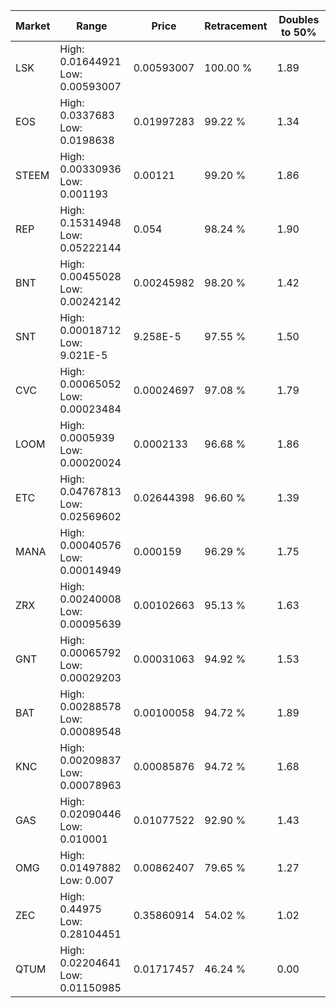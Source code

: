| Market | Range | Price| Retracement | Doubles to 50% |
| --- | --- | --- | --- | --- |
| LSK | High: 0.01644921<br />Low: 0.00593007 | 0.00593007 | 100.00 % | 1.89 |
| EOS | High: 0.0337683<br />Low: 0.0198638 | 0.01997283 | 99.22 % | 1.34 |
| STEEM | High: 0.00330936<br />Low: 0.001193 | 0.00121 | 99.20 % | 1.86 |
| REP | High: 0.15314948<br />Low: 0.05222144 | 0.054 | 98.24 % | 1.90 |
| BNT | High: 0.00455028<br />Low: 0.00242142 | 0.00245982 | 98.20 % | 1.42 |
| SNT | High: 0.00018712<br />Low: 9.021E-5 | 9.258E-5 | 97.55 % | 1.50 |
| CVC | High: 0.00065052<br />Low: 0.00023484 | 0.00024697 | 97.08 % | 1.79 |
| LOOM | High: 0.0005939<br />Low: 0.00020024 | 0.0002133 | 96.68 % | 1.86 |
| ETC | High: 0.04767813<br />Low: 0.02569602 | 0.02644398 | 96.60 % | 1.39 |
| MANA | High: 0.00040576<br />Low: 0.00014949 | 0.000159 | 96.29 % | 1.75 |
| ZRX | High: 0.00240008<br />Low: 0.00095639 | 0.00102663 | 95.13 % | 1.63 |
| GNT | High: 0.00065792<br />Low: 0.00029203 | 0.00031063 | 94.92 % | 1.53 |
| BAT | High: 0.00288578<br />Low: 0.00089548 | 0.00100058 | 94.72 % | 1.89 |
| KNC | High: 0.00209837<br />Low: 0.00078963 | 0.00085876 | 94.72 % | 1.68 |
| GAS | High: 0.02090446<br />Low: 0.010001 | 0.01077522 | 92.90 % | 1.43 |
| OMG | High: 0.01497882<br />Low: 0.007 | 0.00862407 | 79.65 % | 1.27 |
| ZEC | High: 0.44975<br />Low: 0.28104451 | 0.35860914 | 54.02 % | 1.02 |
| QTUM | High: 0.02204641<br />Low: 0.01150985 | 0.01717457 | 46.24 % | 0.00 |
